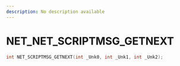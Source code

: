 ```yaml
---
description: No description available 
---
```


# NET\_NET_SCRIPTMSG_GETNEXT

```cpp
int NET_SCRIPTMSG_GETNEXT(int _Unk0, int _Unk1, int _Unk2);
```